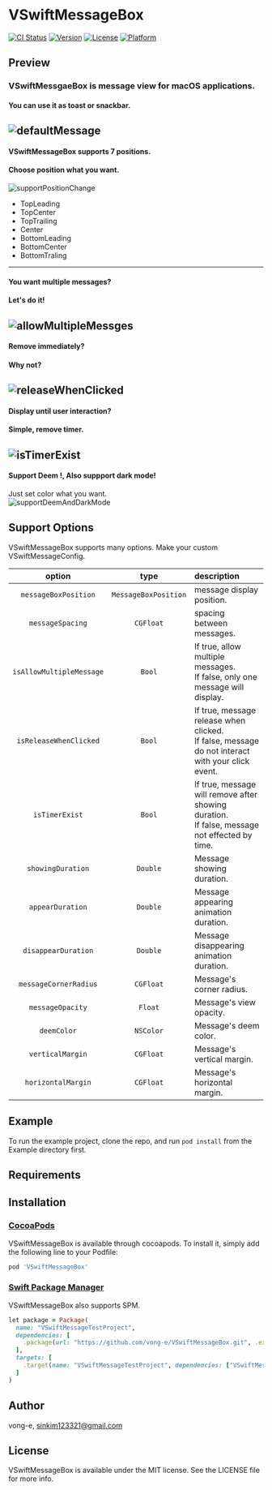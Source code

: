 # VSwiftMessageBox

[![CI Status](https://img.shields.io/travis/vong-e/VSwiftMessageBox.svg?style=flat)](https://travis-ci.org/vong-e/VSwiftMessageBox)
[![Version](https://img.shields.io/cocoapods/v/VSwiftMessageBox.svg?style=flat)](https://cocoapods.org/pods/VSwiftMessageBox)
[![License](https://img.shields.io/cocoapods/l/VSwiftMessageBox.svg?style=flat)](https://cocoapods.org/pods/VSwiftMessageBox)
[![Platform](https://img.shields.io/cocoapods/p/VSwiftMessageBox.svg?style=flat)](https://cocoapods.org/pods/VSwiftMessageBox)


## Preview
### VSwiftMessgaeBox is message view for macOS applications.   
#### You can use it as toast or snackbar.
![defaultMessage](Previews/defaultMessage.gif)   
---   
#### VSwiftMessageBox supports 7 positions.   
#### Choose position what you want.
![supportPositionChange](Previews/supportPositionChange.gif)   
* TopLeading
* TopCenter
* TopTrailing
* Center
* BottomLeading
* BottomCenter
* BottomTraling    
---      
#### You want multiple messages?   
#### Let's do it!   
![allowMultipleMessges](Previews/allowMultipleMessges.gif)   
---    
#### Remove immediately?
#### Why not?
![releaseWhenClicked](Previews/releaseWhenClicked.gif)   
---    
#### Display until user interaction?   
#### Simple, remove timer.   
![isTimerExist](Previews/isTimerExist.gif)    
---     
#### Support Deem !, Also suppport dark mode!   
Just set color what you want.   
![supportDeemAndDarkMode](Previews/supportDeemAndDarkMode.gif)    

## Support Options
VSwiftMessageBox supports many options. Make your custom VSwiftMessageConfig.   

|            option            |        type        |                                           description                                              |
|:----------------------------:|:------------------:|:---------------------------------------------------------------------------------------------------|
|`messageBoxPosition`          |`MessageBoxPosition`| message display position.                                                                          |
|`messageSpacing`              |      `CGFloat`     | spacing between messages.                                                                          |
|`isAllowMultipleMessage`      |       `Bool`       | If true, allow multiple messages.<br>If false, only one message will display.                      |
|`isReleaseWhenClicked`        |       `Bool`       | If true, message release when clicked.<br>If false, message do not interact with your click event. |
|`isTimerExist`                |       `Bool`       | If true, message will remove after showing duration.<br>If false, message not effected by time.    |
|`showingDuration`             |      `Double`      | Message showing duration.                                                                          |
|`appearDuration`              |      `Double`      | Message appearing animation duration.                                                              |
|`disappearDuration`           |      `Double`      | Message disappearing animation duration.                                                           |
|`messageCornerRadius`         |      `CGFloat`     | Message's corner radius.                                                                           |
|`messageOpacity`              |       `Float`      | Message's view opacity.                                                                            |
|`deemColor`                   |      `NSColor`     | Message's deem color.                                                                              |
|`verticalMargin`              |      `CGFloat`     | Message's vertical margin.                                                                         |
|`horizontalMargin`            |      `CGFloat`     | Message's horizontal margin.                                                                       |


## Example

To run the example project, clone the repo, and run `pod install` from the Example directory first.

## Requirements

## Installation

### [CocoaPods](https://cocoapods.org)   
VSwiftMessageBox is available through cocoapods.
To install it, simply add the following line to your Podfile:

```ruby
pod 'VSwiftMessageBox'
```

### [Swift Package Manager](https://github.com/apple/swift-package-manager)   
VSwiftMessageBox also supports SPM.
```ruby
let package = Package(
  name: "VSwiftMessageTestProject",
  dependencies: [
    .package(url: "https://github.com/vong-e/VSwiftMessageBox.git", .exact("1.0.3"))
  ],
  targets: [
    .target(name: "VSwiftMessageTestProject", dependencies: ["VSwiftMessageBox"])
  ]
)
```

## Author

vong-e, sinkim123321@gmail.com

## License

VSwiftMessageBox is available under the MIT license. See the LICENSE file for more info.
